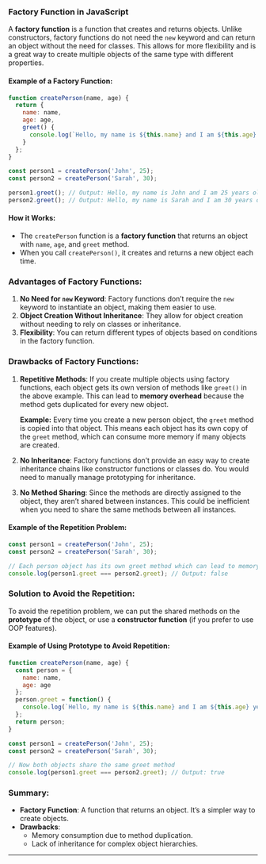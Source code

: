 ### Factory Function in JavaScript

A **factory function** is a function that creates and returns objects. Unlike constructors, factory functions do not need the `new` keyword and can return an object without the need for classes. This allows for more flexibility and is a great way to create multiple objects of the same type with different properties.

#### Example of a Factory Function:

```javascript
function createPerson(name, age) {
  return {
    name: name,
    age: age,
    greet() {
      console.log(`Hello, my name is ${this.name} and I am ${this.age} years old.`);
    }
  };
}

const person1 = createPerson('John', 25);
const person2 = createPerson('Sarah', 30);

person1.greet(); // Output: Hello, my name is John and I am 25 years old.
person2.greet(); // Output: Hello, my name is Sarah and I am 30 years old.
```

#### How it Works:
- The `createPerson` function is a **factory function** that returns an object with `name`, `age`, and `greet` method.
- When you call `createPerson()`, it creates and returns a new object each time.

### Advantages of Factory Functions:
1. **No Need for `new` Keyword**: Factory functions don’t require the `new` keyword to instantiate an object, making them easier to use.
2. **Object Creation Without Inheritance**: They allow for object creation without needing to rely on classes or inheritance.
3. **Flexibility**: You can return different types of objects based on conditions in the factory function.

### Drawbacks of Factory Functions:
1. **Repetitive Methods**: If you create multiple objects using factory functions, each object gets its own version of methods like `greet()` in the above example. This can lead to **memory overhead** because the method gets duplicated for every new object.
   
   **Example:**
   Every time you create a new person object, the `greet` method is copied into that object. This means each object has its own copy of the `greet` method, which can consume more memory if many objects are created.
   
2. **No Inheritance**: Factory functions don’t provide an easy way to create inheritance chains like constructor functions or classes do. You would need to manually manage prototyping for inheritance.

3. **No Method Sharing**: Since the methods are directly assigned to the object, they aren’t shared between instances. This could be inefficient when you need to share the same methods between all instances.

#### Example of the Repetition Problem:
```javascript
const person1 = createPerson('John', 25);
const person2 = createPerson('Sarah', 30);

// Each person object has its own greet method which can lead to memory wastage
console.log(person1.greet === person2.greet); // Output: false
```

### Solution to Avoid the Repetition:
To avoid the repetition problem, we can put the shared methods on the **prototype** of the object, or use a **constructor function** (if you prefer to use OOP features).

#### Example of Using Prototype to Avoid Repetition:
```javascript
function createPerson(name, age) {
  const person = {
    name: name,
    age: age
  };
  person.greet = function() {
    console.log(`Hello, my name is ${this.name} and I am ${this.age} years old.`);
  };
  return person;
}

const person1 = createPerson('John', 25);
const person2 = createPerson('Sarah', 30);

// Now both objects share the same greet method
console.log(person1.greet === person2.greet); // Output: true
```

### Summary:
- **Factory Function**: A function that returns an object. It’s a simpler way to create objects.
- **Drawbacks**:
  - Memory consumption due to method duplication.
  - Lack of inheritance for complex object hierarchies.
---